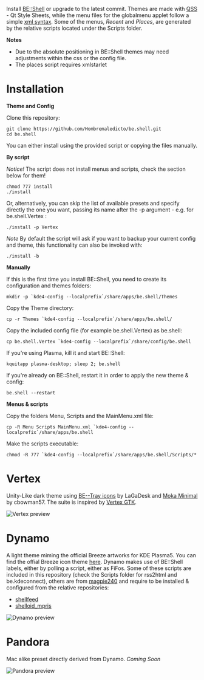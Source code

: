 Install [BE::Shell](http://sourceforge.net/p/be-shell/code/ci/master/tree/) or upgrade to the latest commit.
Themes are made with [QSS](http://qt-project.org/doc/qt-4.8/stylesheet-reference.html) - Qt Style Sheets, while the menu files for the globalmenu applet follow a simple [xml syntax](http://sourceforge.net/p/be-shell/wiki/Menu%20reference/).
Some of the menus, *Recent* and *Places*, are generated by the relative scripts located under the Scripts folder.

**Notes** 

- Due to the absolute positioning in BE::Shell themes may need adjustments within the css or the config file.
- The places script requires xmlstarlet

Installation
======

**Theme and Config**

Clone this repository:

    git clone https://github.com/Hombremaledicto/be.shell.git
    cd be.shell
    
You can either install using the provided script or copying the files manually.
   
**By script**

*Notice!* The script does not install menus and scripts, check the section below for them!

    chmod 777 install
    ./install
    
Or, alternatively, you can skip the list of available presets and specify directly the one you want, passing its name after the -p argument - e.g. for be.shell.Vertex :

    ./install -p Vertex
    
*Note* By default the script will ask if you want to backup your current config and theme, this functionality can also be invoked with:

    ./install -b
    
 **Manually**
 
If this is the first time you install BE::Shell, you need to create its configuration and themes folders:

    mkdir -p `kde4-config --localprefix`/share/apps/be.shell/Themes
 
Copy the Theme directory: 

    cp -r Themes `kde4-config --localprefix`/share/apps/be.shell/

Copy the included config file (for example be.shell.Vertex) as be.shell:

    cp be.shell.Vertex `kde4-config --localprefix`/share/config/be.shell
   
If you're using Plasma, kill it and start BE::Shell:

    kquitapp plasma-desktop; sleep 2; be.shell
    
If you're already on BE::Shell, restart it in order to apply the new theme & config:

    be.shell --restart
   
   
**Menus & scripts** 

Copy the folders Menu, Scripts and the MainMenu.xml file:

    cp -R Menu Scripts MainMenu.xml `kde4-config --localprefix`/share/apps/be.shell
  
Make the scripts executable:

    chmod -R 777 `kde4-config --localprefix`/share/apps/be.shell/Scripts/*


Vertex
======

Unity-Like dark theme using [BE--Tray icons](http://be-desk.deviantart.com/art/Be-Tray-Icons-16px-364645083) by LaGaDesk and [Moka Minimal](http://cbowman57.deviantart.com/art/Moka-Minimal-and-Faba-Minimal-Icon-Sets-482927307) by cbowman57.
The suite is inspired by [Vertex GTK](http://horst3180.deviantart.com/art/Vertex-Theme-470663601).


![Vertex preview](https://lh5.googleusercontent.com/-h83zA_HCRVQ/VGYMxGGvQOI/AAAAAAAAC7I/eNZRGMB8qW4/w1058-h595-no/schermata662.png "Vertex")

Dynamo
======

A light theme miming the official Breeze artworks for KDE Plasma5. You can find the offial Breeze icon theme [here](https://github.com/NitruxSA/plasma-next-icons).
Dynamo makes use of BE::Shell labels, either by polling a script, either as FiFos. Some of these scripts are included in this repository (check the Scripts folder for rss2html and be.kdeconnect), others are from [magpie240](https://github.com/magpie240) and require to be installed & configured from the relative repositories:

- [shellfeed](https://github.com/magpie240/shellfeed)
- [shelloid_mpris](https://github.com/magpie240/shelloid_mpris)

![Dynamo preview](https://raw.githubusercontent.com/Hombremaledicto/be.shell/master/Pictures/Dynamo.png "Dynamo")

Pandora
======

Mac alike preset directly derived from Dynamo.
*Coming Soon*

![Pandora preview](https://raw.githubusercontent.com/Hombremaledicto/be.shell/master/Pictures/Pandora.png "Pandora")
